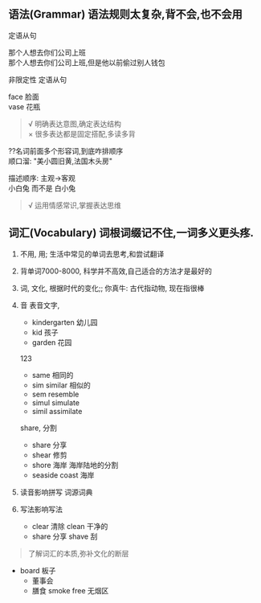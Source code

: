 ## 语法(Grammar) 语法规则太复杂,背不会,也不会用

定语从句

那个人想去你们公司上班  
那个人想去你们公司上班,但是他以前偷过别人钱包


非限定性 定语从句 

face 脸面  
vase 花瓶

> √ 明确表达意图,确定表达结构  
> × 很多表达都是固定搭配,多读多背


??名词前面多个形容词,到底咋排顺序  
顺口溜: "美小圆旧黄,法国木头房"

描述顺序: 主观->客观  
小白兔 而不是 白小兔

> √ 运用情感常识,掌握表达思维

## 词汇(Vocabulary) 词根词缀记不住,一词多义更头疼.
1. 不用, 用;  生活中常见的单词去思考,和尝试翻译 
2. 背单词7000-8000, 科学并不高效,自己适合的方法才是最好的
3. 词, 文化, 根据时代的变化;; 你真牛: 古代指动物, 现在指很棒
4. 音  表音文字,
    - kindergarten 幼儿园
    - kid 孩子
    - garden 花园
    
    123
    
    - same 相同的
    - sim similar 相似的 
    - sem resemble  
    - simul simulate
    - simil assimilate

    share, 分割
    - share 分享
    - shear 修剪 
    - shore 海岸  海岸陆地的分割
    - seaside coast 海岸
    
5. 读音影响拼写 
    词源词典
6. 写法影响写法

    - clear 清除 clean 干净的
    - share 分享 shave 刮

> 了解词汇的本质,弥补文化的断层

- board 板子 
    - 董事会
    - 膳食
smoke free 无烟区
    
    
    

